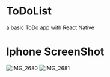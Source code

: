 # ToDoList
a basic ToDo app with React Native
# Iphone ScreenShot
![IMG_2680](https://user-images.githubusercontent.com/108815807/225340626-a211744c-d1f7-48dc-b63b-29390c8b5fa2.png)
![IMG_2681](https://user-images.githubusercontent.com/108815807/225340658-22d822a2-16cd-4351-b592-775c850a63ce.png)
